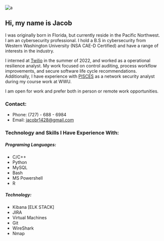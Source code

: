 

![a](/images/pfp.png#center)

## Hi, my name is Jacob
I was originally born in Florida, but currently reside in the  Pacific Northwest. I am an cybersecurity professional. I hold a B.S in cybersecurity from Western Washington University (NSA CAE-D Certified) and have a range of interests in the industry. 

I interned at [Twilio](https://www.twilio.com/en-us) in the summer of 2022, and worked as a operational resilience analyst. My work focused on control auditing, process workflow improvements, and secure software life cycle recommendations. Additionally, I have experience with [PISCES](https://pisces-intl.org/) as a network security analyst during my course work at WWU. 

I am open for work and prefer both in person or remote work opportunities.
### Contact:
- Phone: (727) - 688 - 6984
- Email: jacobr1428@gmail.com 

### Technology and Skills I Have Experience With:
##### Programing Languages:
 - C/C++
 - Python
 - MySQL
 - Bash
 - MS Powershell
 - R
##### Technology:
- Kibana [ELK STACK]
- JIRA
- Virtual Machines
- Git
- WireShark
- Nmap